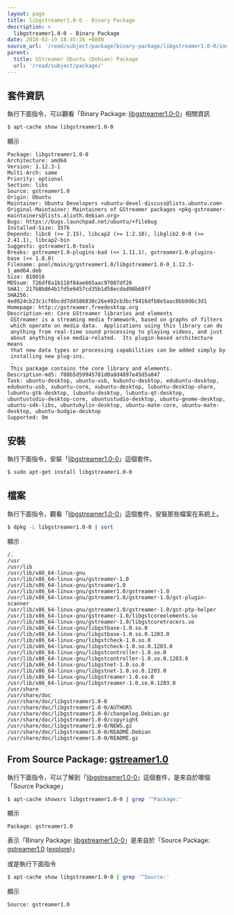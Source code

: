 ```yaml
---
layout: page
title: libgstreamer1.0-0 - Binary Package
description: >
  libgstreamer1.0-0 - Binary Package
date: 2018-02-19 18:45:26 +0800
source_url: '/read/subject/package/binary-package/libgstreamer1.0-0/index.md'
parent:
  title: GStreamer Ubuntu (Debian) Package
  url: '/read/subject/package/'
---
```



## 套件資訊

執行下面指令，可以觀看「Binary Package: [libgstreamer1.0-0](https://packages.ubuntu.com/artful/libgstreamer1.0-0)」相關資訊

``` sh
$ apt-cache show libgstreamer1.0-0
```

顯示

```
Package: libgstreamer1.0-0
Architecture: amd64
Version: 1.12.3-1
Multi-Arch: same
Priority: optional
Section: libs
Source: gstreamer1.0
Origin: Ubuntu
Maintainer: Ubuntu Developers <ubuntu-devel-discuss@lists.ubuntu.com>
Original-Maintainer: Maintainers of GStreamer packages <pkg-gstreamer-maintainers@lists.alioth.debian.org>
Bugs: https://bugs.launchpad.net/ubuntu/+filebug
Installed-Size: 3576
Depends: libc6 (>= 2.15), libcap2 (>= 1:2.10), libglib2.0-0 (>= 2.41.1), libcap2-bin
Suggests: gstreamer1.0-tools
Breaks: gstreamer1.0-plugins-bad (<< 1.11.1), gstreamer1.0-plugins-base (<< 1.8.0)
Filename: pool/main/g/gstreamer1.0/libgstreamer1.0-0_1.12.3-1_amd64.deb
Size: 818016
MD5sum: 726df8a1b118f84ae665aac97087df26
SHA1: 217b8b864b1fd5e9457cd35b1d58ecdad98b68ff
SHA256: 4ed024cb23c1cf6bcdd7d4586830c26e492cb3bcf9416dfb8e5aac8bb9d6c3d1
Homepage: http://gstreamer.freedesktop.org
Description-en: Core GStreamer libraries and elements
 GStreamer is a streaming media framework, based on graphs of filters
 which operate on media data.  Applications using this library can do
 anything from real-time sound processing to playing videos, and just
 about anything else media-related.  Its plugin-based architecture means
 that new data types or processing capabilities can be added simply by
 installing new plug-ins.
 .
 This package contains the core library and elements.
Description-md5: f08b5d59945781d0a8d4897e45d5a847
Task: ubuntu-desktop, ubuntu-usb, kubuntu-desktop, edubuntu-desktop, edubuntu-usb, xubuntu-core, xubuntu-desktop, lubuntu-desktop-share, lubuntu-gtk-desktop, lubuntu-desktop, lubuntu-qt-desktop, ubuntustudio-desktop-core, ubuntustudio-desktop, ubuntu-gnome-desktop, ubuntu-sdk-libs, ubuntukylin-desktop, ubuntu-mate-core, ubuntu-mate-desktop, ubuntu-budgie-desktop
Supported: 9m

```

## 安裝

執行下面指令，安裝「[libgstreamer1.0-0](https://packages.ubuntu.com/artful/libgstreamer1.0-0)」這個套件。

``` sh
$ sudo apt-get install libgstreamer1.0-0
```

## 檔案

執行下面指令，觀看「[libgstreamer1.0-0](https://packages.ubuntu.com/artful/libgstreamer1.0-0)」這個套件，安裝那些檔案在系統上。

``` sh
$ dpkg -L libgstreamer1.0-0 | sort
```

顯示

```
/.
/usr
/usr/lib
/usr/lib/x86_64-linux-gnu
/usr/lib/x86_64-linux-gnu/gstreamer-1.0
/usr/lib/x86_64-linux-gnu/gstreamer1.0
/usr/lib/x86_64-linux-gnu/gstreamer1.0/gstreamer-1.0
/usr/lib/x86_64-linux-gnu/gstreamer1.0/gstreamer-1.0/gst-plugin-scanner
/usr/lib/x86_64-linux-gnu/gstreamer1.0/gstreamer-1.0/gst-ptp-helper
/usr/lib/x86_64-linux-gnu/gstreamer-1.0/libgstcoreelements.so
/usr/lib/x86_64-linux-gnu/gstreamer-1.0/libgstcoretracers.so
/usr/lib/x86_64-linux-gnu/libgstbase-1.0.so.0
/usr/lib/x86_64-linux-gnu/libgstbase-1.0.so.0.1203.0
/usr/lib/x86_64-linux-gnu/libgstcheck-1.0.so.0
/usr/lib/x86_64-linux-gnu/libgstcheck-1.0.so.0.1203.0
/usr/lib/x86_64-linux-gnu/libgstcontroller-1.0.so.0
/usr/lib/x86_64-linux-gnu/libgstcontroller-1.0.so.0.1203.0
/usr/lib/x86_64-linux-gnu/libgstnet-1.0.so.0
/usr/lib/x86_64-linux-gnu/libgstnet-1.0.so.0.1203.0
/usr/lib/x86_64-linux-gnu/libgstreamer-1.0.so.0
/usr/lib/x86_64-linux-gnu/libgstreamer-1.0.so.0.1203.0
/usr/share
/usr/share/doc
/usr/share/doc/libgstreamer1.0-0
/usr/share/doc/libgstreamer1.0-0/AUTHORS
/usr/share/doc/libgstreamer1.0-0/changelog.Debian.gz
/usr/share/doc/libgstreamer1.0-0/copyright
/usr/share/doc/libgstreamer1.0-0/NEWS.gz
/usr/share/doc/libgstreamer1.0-0/README.Debian
/usr/share/doc/libgstreamer1.0-0/README.gz
```

## From Source Package: [gstreamer1.0](/book-framework-gstreamer/read/subject/package/source-package/gstreamer1.0)

執行下面指令，可以了解到「[libgstreamer1.0-0](https://packages.ubuntu.com/artful/libgstreamer1.0-0)」這個套件，是來自於哪個「Source Package」

``` sh
$ apt-cache showsrc libgstreamer1.0-0 | grep '^Package:'
```

顯示

```
Package: gstreamer1.0
```
表示「Binary Package: [libgstreamer1.0-0](https://packages.ubuntu.com/artful/libgstreamer1.0-0)」是來自於「Source Package: [gstreamer1.0](https://packages.ubuntu.com/source/artful/gstreamer1.0) ([explore](/book-framework-gstreamer/read/subject/package/source-package/gstreamer1.0))」

或是執行下面指令

``` sh
$ apt-cache show libgstreamer1.0-0 | grep '^Source:'
```

顯示

```
Source: gstreamer1.0
```
